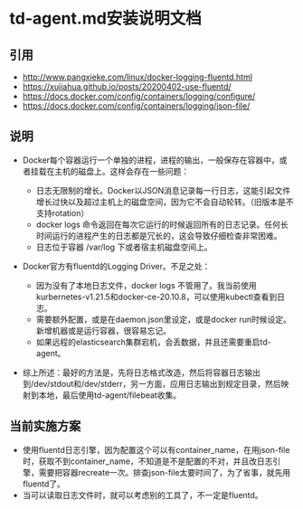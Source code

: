 # td-agent.md安装说明文档

## 引用
- http://www.pangxieke.com/linux/docker-logging-fluentd.html
- https://xujiahua.github.io/posts/20200402-use-fluentd/
- https://docs.docker.com/config/containers/logging/configure/
- https://docs.docker.com/config/containers/logging/json-file/

## 说明
- Docker每个容器运行一个单独的进程，进程的输出，一般保存在容器中，或者挂载在主机的磁盘上。这样会存在一些问题：
    - 日志无限制的增长。Docker以JSON消息记录每一行日志，这能引起文件增长过快以及超过主机上的磁盘空间，因为它不会自动轮转。（旧版本是不支持rotation）
    - docker logs 命令返回在每次它运行的时候返回所有的日志记录。任何长时间运行的进程产生的日志都是冗长的，这会导致仔细检查非常困难。
    - 日志位于容器 /var/log 下或者宿主机磁盘空间上。

- Docker官方有fluentd的Logging Driver。不足之处：
    - 因为没有了本地日志文件，docker logs 不管用了。我当前使用kurbernetes-v1.21.5和docker-ce-20.10.8，可以使用kubectl查看到日志。
    - 需要额外配置，或是在daemon.json里设定，或是docker run时候设定。新增机器或是运行容器，很容易忘记。
    - 如果远程的elasticsearch集群宕机，会丢数据，并且还需要重启td-agent。

- 综上所述：最好的方法是，先将日志格式改造，然后将容器日志输出到/dev/stdout和/dev/stderr，另一方面，应用日志输出到规定目录，然后映射到本地，最后使用td-agent/filebeat收集。

## 当前实施方案
- 使用fluentd日志引擎，因为配置这个可以有container_name，在用json-file时，获取不到container_name，不知道是不是配置的不对，并且改日志引擎，需要把容器recreate一次。排查json-file太要时间了，为了省事，就先用fluentd了。
- 当可以读取日志文件时，就可以考虑别的工具了，不一定是fluentd。
